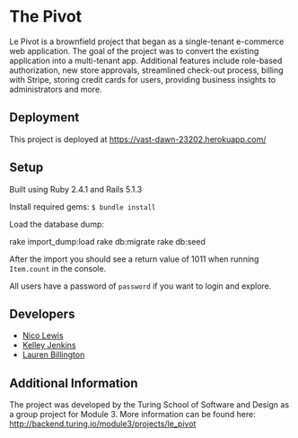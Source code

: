 # The Pivot

Le Pivot is a brownfield project that began as a single-tenant e-commerce web application. The goal of the project was to convert the existing application into a multi-tenant app. Additional features include role-based authorization, new store approvals, streamlined check-out process, billing with Stripe, storing credit cards for users, providing business insights to administrators and more.  

## Deployment

This project is deployed at https://vast-dawn-23202.herokuapp.com/

## Setup

Built using Ruby 2.4.1 and Rails 5.1.3

Install required gems:
`$ bundle install`

Load the database dump:

rake import_dump:load
rake db:migrate
rake db:seed

After the import you should see a return value of 1011 when running `Item.count` in the console.

All users have a password of `password` if you want to login and explore.

## Developers
- [Nico Lewis](https://github.com/nico24687)
- [Kelley Jenkins](https://github.com/kelleyjenkins)
- [Lauren Billington](https://github.com/blaurenb)

## Additional Information
The project was developed by the Turing School of Software and Design as a group project for Module 3. More information can be found here: http://backend.turing.io/module3/projects/le_pivot
